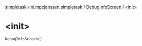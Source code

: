 [simpletask](../../index.md) / [nl.mpcjanssen.simpletask](../index.md) / [DebugInfoScreen](index.md) / [&lt;init&gt;](.)

# &lt;init&gt;

`DebugInfoScreen()`